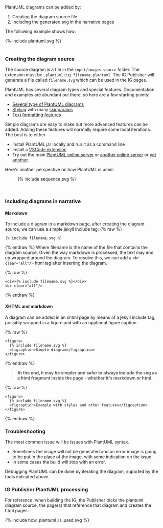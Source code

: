 
PlantUML diagrams can be added by:

1. Creating the diagram source file 
2. Including the generated svg in the narrative pages

The following example shows how:
<div>{% include plantuml.svg %}</div>
<br clear="all"/>

### Creating the diagram source
The source diagram is a file in the `input/images-source` folder. The extension must be `.plantuml` e.g. `filename.plantuml`. The IG Publisher will generate a file called `filename.svg` which can be used in the IG pages.


PlantUML has several diagram types and special features. Documentation and examples are abundant out there, so here are a few starting points: 

*  [Several type of PlantUML diagrams](https://plantuml.com/)
*  [Styling](https://plantuml.com/style-evolution) with many [skinparams](https://plantuml.com/skinparam)
*  [Text formatting features](https://plantuml.com/creole)


Simple diagrams are easy to make but more advanced features can be added. Adding these features will normally require some local iterations. The best is to either 
* Install PlantUML jar locally and run it as a command line
* Install a [VSCode extension](https://open-vsx.org/extension/jebbs/plantuml) 
* Try out the main [PlantUML online server](http://www.plantuml.com/plantuml/) or [another online server](https://www.planttext.com/) or [yet another](https://plantuml-editor.kkeisuke.com/).

Here's another perspective on how PlantUML is used:
<figure>
{% include sequence.svg %}
</figure>


<br/>


### Including diagrams in narrative

#### Markdown
To include a diagram in a markdown page, after creating the diagram source, we can use a simple jekyll include tag:
{% raw %}
```
{% include filename.svg %}
```
{% endraw %}
Where filename is the name of the file that contains the diagram source. Given the way markdown is processed, the text may end up wrapped around the diagram. To resolve this, we can add a `<br clear="all"/>` html tag after inserting the diagram.

{% raw %}
```
<div>{% include filename.svg %}</div>
<br clear="all"/>
```
{% endraw %}


#### **XHTML and markdown**
A diagram can be added in an xhtml page by means of a  jekyll include tag, possibly wrapped in a figure and with an opptional figure caption:

{% raw %}
```
<figure>
  {% include filename.svg %}
  <figcaption>Simple diagram</figcaption>
</figure>
```
{% endraw %}

> **At the end, it may be simpler and safer to always include the svg as a html fragment inside the page - whether it's markdown or html.**

{% raw %}
```
<figure>
  {% include filename.svg %}
  <figcaption>Example with styles and other features</figcaption>
</figure>
```
{% endraw %}



### Troubleshooting
The most common issue will be issues with PlantUML syntax. 
* Sometimes the image will not be generated and an error image is going to be put in the place of the image, with some indication on the issue. 
* In some cases the build will stop with an error.

Debugging PlantUML can be done by iterating the diagram, suported by the tools indicated above.


### IG Publisher PlantUML processing
For reference: when building the IG, the Publisher picks the plantuml diagram source, the page(s) that reference that diagram and creates the html pages:
<div>{% include how_plantuml_is_used.svg %}</div>
<br clear="all"/>

